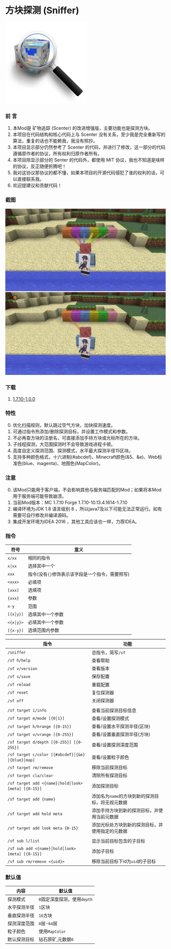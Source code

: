 # 方块探测 (Sniffer)

<img src="res/logo.png" width = "256px" />

### 前 言
1. 本Mod是 矿物追踪 (Scenter) 的改进增强版，主要功能也是探测方块。
2. 本项目在代码结构和核心代码上与 Scenter 没有关系，至少我是完全重新写的算法，重复的话也不能赖我，我没有照抄。
3. 本项目显示部分仍然参考了 Scenter 的代码，并进行了修改，这一部分的代码遵循原作者的协议，所有权利归原作者所有。
4. 本项目除显示部分的 Senter 的代码外，都使用 MIT 协议，我也不知道是啥样的协议，反正随便折腾吧！
5. 我对这协议那协议的都不懂，如果本项目的开源代码侵犯了谁的权利的话，可以直接联系我。
6. 欢迎提建议和贡献代码！

### 截图

![方块探测][png]
![方块探测][gif]
### 下载
1. [1.7.10-1.0.0](/release/1.7.10/)

### 特性
0. 优化扫描规则，默认跳过空气方块，加快探测速度。
1. 可通过指令热添加/删除探测目标，并设置工作模式和参数。
2. 不必再查方块的注册名，可直接添加手持方块或光标所在的方块。
3. 子线程探测，大范围探测时不会导致游戏进程卡顿。
4. 高度自定义探测范围、探测模式，水平最大探测半径15区块。
5. 支持多种颜色格式，十六进制(#abcdef)、Minecraft颜色(&5、&e)、Web标准色(blue、magenta)、地图色(MapColor)。

### 注意
0. 该Mod只能用于客户端，不会影响其他与服务端匹配的Mod；如果将本Mod用于服务端可能导致崩溃。
1. 当前Mod版本：MC 1.7.10 Forge 1.7.10-10.13.4.1614-1.7.10
2. 编译环境为JDK 1.8 语言级别 8 ，所以java7及以下可能无法正常运行。如有需要可自行修改并编译源码。
3. 集成开发环境为IDEA 2016 ，其他工具应该也一样，力荐IDEA。

### 指令
|符号|意义|
|---|---|
|`x/xx`|相同的指令|
|`x│xx`|选择其中一个|
|`xxx`|指令(没有`{}`修饰表示该字段是一个指令，需要照写)|
|`<xxx>`|必填项|
|`[xxx]`|选填项|
|`{xxx}`|参数|
|`x-y`|范围|
|`[{x│y}]`|选填其中一个参数|
|`<{x│y}>`|必填其中一个参数|
|`[{x-y}]`|选填范围内参数|

|指令|功能|
|---|---|
|`/sniffer`|总指令，简写`/sf`|
|`/sf h/help`|查看帮助|
|`/sf v/version`|查看版本|
|`/sf s/save`|保存配置|
|`/sf reload`|重载配置|
|`/sf reset`|复位探测器|
|`/sf off`|关闭探测器|
|||
|`/sf target i/info`|查看当前探测目标信息|
|`/sf target m/mode [{0│1}]`|查看/设置探测模式|
|`/sf target h/hrange [{0-15}]`|查看/设置水平探测半径(区块)|
|`/sf target v/vrange [{0-255}]`|查看/设置垂直探测半径(方块)|
|`/sf target d/depth [{0-255}] [{0-255}]`|查看/设置探测深度范围|
|`/sf target c/color [{#abcdef}│{&e}│{blue}│map]`|查看/设置粒子颜色|
|`/sf target rm/remove`|移除当前探测目标|
|`/sf target cla/clear`|清除所有探测目标|
|`/sf target add <{name}│hold│look> [meta] [{0-15}]`|添加探测目标|
|`/sf target add {name}`|添加名为`name`的方块到新的探测目标，将无视元数据|
|`/sf target add hold meta`|添加手持方块到新的探测目标，并使用当前元数据|
|`/sf target add look meta {0-15}`|添加光标处方块到新的探测目标，并使用指定的元数据|
|||
|`/sf sub l/list`|显示当前目标包含的子目标|
|`/sf sub add <{name}│hold│look> [meta] [{0-15}]`|添加子目标|
|`/sf sub rm/remove <{uid}>`|移除当前目标下id为`uid`的子目标|

### 默认值
|内容|默认值|
|---|---|
|探测模式|`0`固定深度探测，使用`depth`|
|水平探测半径|`1`区块|
|垂直探测半径|`16`方块|
|探测深度范围|`0`层-`64`层|
|粒子颜色|使用`MapColor`|
|默认探测目标|钻石原矿,元数据`0`|

[png]: res/screenshot.png "截图"
[gif]: res/sniffer.gif "探测"
